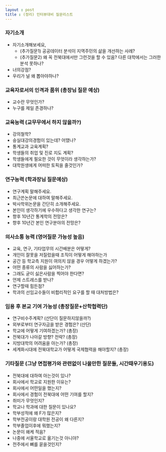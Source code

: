 ```yaml
---
layout : post 
title : (정리) 인터뷰대비 질문리스트
---
```


### 자기소개
- 자기소개해보세요, 
	- (추가질문1) 공공데이터 분석이 지역주민의 삶을 개선하는 사례?
	- (추가질문2) 왜 꼭 전북대에서만 그런것을 할 수 있음? 다른 대학에서는 그러한 분석 못하나? 
- 너의강점? 
- 우리가 널 왜 뽑아야하나? 

### 교육자로서의 인격과 품위 (총장님 질문 예상)

- 교수란 무엇인가? 
- 누구를 제일 존경하나?

### 교육능력 (교무무에서 하지 않을까?)

- 강의철학? 
- 숭실대강의경험이 있는데? 어땠나? 
- 통계교과 교육계획? 
- 학생들의 취업 및 진로 지도 계획? 
- 학생들에게 필요한 것이 무엇이라 생각하는가? 
- 대학원생에게 어떠한 토픽을 줄것인가? 

### 연구능력 (학과장님 질문예상)

- 연구계획 말해주세요. 
- 최근쓴논문에 대하여 말해주세요. 
- 박사학위논문을 간단히 소개해주세요. 
- 본인이 생각하기에 우수하다고 생각한 연구는? 
- 향후 10년간 통계학의 전망은? 
- 향후 10년간 본인 연구분야의 전망은? 


### 의사소통 능력 (영어질문 가능성 높음)

- 교육, 연구, 기타업무의 시간배분은 어떻게? 
- 개인이 잘못을 저질렀을때 조직이 어떻게 해야하는가
- 공간 등 학교측 지원이 여의치 않을 경우 어떻게 하겠는가?
- 어떤 종류의 사람을 싫어하는가?
- 그래도 굳이 싫은사람을 찍어야 한다면? 
- 언제 스트레스를 받나?
- 연구할때 힘든점? 
- 학과의 선임교수들이 비합리적인 요구를 할 때 대처방법은? 

### 임용 후 본교 기여 가능성 (총장질문+산학협력단)

- 연구비수주계획? (산단이 질문하지않을까?)
- 외부로부터 연구자금을 받은 경험은? (산단)
- 학교에 어떻게 기여하겠는가? (총장)
- 전북대가 나아갈 방향? 전략? (총장)
- 지방대학의 어려움을 아는가? (총장)
- 세계화시대에 전북대학교가 어떻게 국제협력을 해야할지? (총장)

### 기타질문 (그냥 면접평가와 관련없이 나올만한 질문들, 시간때우기용도)
- 전북대에 대하여 아는것이 있나? 
- 회사에서 학교로 지원한 이유는? 
- 회사에서 어떤일을 했는지?
- 회사에서 경험이 전북대에 어떤 기여를 할지?  
- 취미가 무엇인지? 
- 학교나 학과에 대한 질문이 있나요?
- 학부성적에 왜 F가 많은지? 
- 학부전공이랑 대학원 전공이 왜 다른지? 
- 학부졸업이후에 뭐했는지? 
- 논문이 왜케 적음?
- 나중에 서울학교로 옮기는것 아니야? 
- 전주에서 뼈를 묻을것인지?